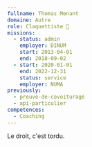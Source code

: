 ```yaml
---
fullname: Thomas Menant
domaine: Autre
role: Claquettiste 🕺
missions:
  - status: admin
    employer: DINUM
    start: 2013-04-01
    end: 2018-09-02
  - start: 2020-01-01
    end: 2022-12-31
    status: service
    employer: NUMA
previously:
  - preuve-de-covoiturage
  - api-particulier
competences:
  - Coaching
---
```

Le droit, c'est tordu.